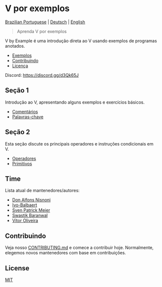 # V por exemplos

[Brazilian Portuguese](README_pt-br.md) | [Deutsch](../../de/README_de.md) | [English](../../README.md)

> Aprenda V por exemplos

V by Example é uma introdução direta ao V usando exemplos de programas anotados.

- [Exemplos](#examples)
- [Contribuindo](#contributing)
- [Licença](#license)

Discord: https://discord.gg/d3Qk65J

## Seção 1

Introdução ao V, apresentando alguns exemplos e exercícios básicos.

- [Comentários](pt-br/examples/section_1/comment.md)
- [Palavras-chave](pt-br/examples/section_1/keywords.md)

## Seção 2

Esta seção discute os principais operadores e instruções condicionais em V.

- [Operadores](pt-br/examples/section_2/operators.md)
- [Primitivos](pt-br/examples/section_2/primitives.md)

## Time

Lista atual de mantenedores/autores:

* [Don Alfons Nisnoni](https://github.com/donnisnoni95)
* [Ivo-Balbaert](https://github.com/ibalbaert)
* [Sven Patrick Meier](https://github.com/tobyhinloopen)
* [Swastik Baranwal](https://github.com/Delta456)
* [Vitor Oliveira](https://github.com/vbrazo)

## Contribuindo

Veja nosso [CONTRIBUTING.md](CONTRIBUTING_pt-br.md) e comece a contribuir hoje. Normalmente, elegemos novos mantenedores com base em contribuições.

## License

[MIT](LICENSE)
